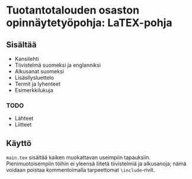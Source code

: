 # Tuotantotalouden osaston opinnäytetyöpohja: LaTEX-pohja

## Sisältää

* Kansilehti
* Tiivistelmä suomeksi ja englanniksi
* Alkusanat suomeksi
* Lisäsllysluettelo
* Termit ja lyhenteet
* Esimerkkilukuja

### TODO

* Lähteet
* Liitteet

## Käyttö

`main.tex` sisältää kaiken muokattavan useimpiin tapauksiin. Pienimuotoisempiin töihin ei yleensä liitetä tiivistelmiä ja alkusanoja; nämä voidaan poistaa kommentoimalla tarpeettomat `\include`-rivit.